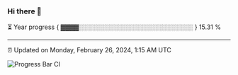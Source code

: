 ### Hi there 👋

⏳ Year progress { ▓▓▓▓░░░░░░░░░░░░░░░░░░░░░░░░░░ } 15.31 %

---

⏰ Updated on Monday, February 26, 2024, 1:15 AM UTC

![Progress Bar CI](https://github.com/arthurbuhl/arthurbuhl/workflows/Progress%20Bar%20CI/badge.svg)
